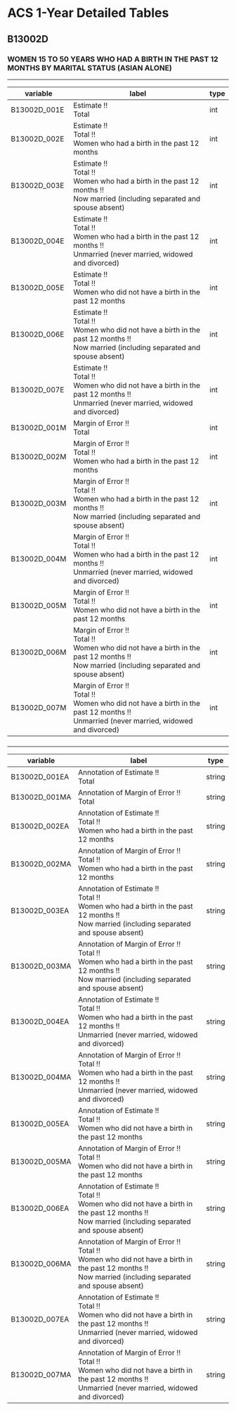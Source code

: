 # ACS 1-Year Detailed Tables

## B13002D

### WOMEN 15 TO 50 YEARS WHO HAD A BIRTH IN THE PAST 12 MONTHS BY MARITAL STATUS (ASIAN ALONE)

___

| variable | label | type |
| ----- | ----- | ----- |
| B13002D_001E | Estimate !!<br>Total | int |
| B13002D_002E | Estimate !!<br>Total !!<br>Women who had a birth in the past 12 months | int |
| B13002D_003E | Estimate !!<br>Total !!<br>Women who had a birth in the past 12 months !!<br>Now married (including separated and spouse absent) | int |
| B13002D_004E | Estimate !!<br>Total !!<br>Women who had a birth in the past 12 months !!<br>Unmarried (never married, widowed and divorced) | int |
| B13002D_005E | Estimate !!<br>Total !!<br>Women who did not have a birth in the past 12 months | int |
| B13002D_006E | Estimate !!<br>Total !!<br>Women who did not have a birth in the past 12 months !!<br>Now married (including separated and spouse absent) | int |
| B13002D_007E | Estimate !!<br>Total !!<br>Women who did not have a birth in the past 12 months !!<br>Unmarried (never married, widowed and divorced) | int |
| B13002D_001M | Margin of Error !!<br>Total | int |
| B13002D_002M | Margin of Error !!<br>Total !!<br>Women who had a birth in the past 12 months | int |
| B13002D_003M | Margin of Error !!<br>Total !!<br>Women who had a birth in the past 12 months !!<br>Now married (including separated and spouse absent) | int |
| B13002D_004M | Margin of Error !!<br>Total !!<br>Women who had a birth in the past 12 months !!<br>Unmarried (never married, widowed and divorced) | int |
| B13002D_005M | Margin of Error !!<br>Total !!<br>Women who did not have a birth in the past 12 months | int |
| B13002D_006M | Margin of Error !!<br>Total !!<br>Women who did not have a birth in the past 12 months !!<br>Now married (including separated and spouse absent) | int |
| B13002D_007M | Margin of Error !!<br>Total !!<br>Women who did not have a birth in the past 12 months !!<br>Unmarried (never married, widowed and divorced) | int |
### 

___

| variable | label | type |
| ----- | ----- | ----- |
| B13002D_001EA | Annotation of Estimate !!<br>Total | string |
| B13002D_001MA | Annotation of Margin of Error !!<br>Total | string |
| B13002D_002EA | Annotation of Estimate !!<br>Total !!<br>Women who had a birth in the past 12 months | string |
| B13002D_002MA | Annotation of Margin of Error !!<br>Total !!<br>Women who had a birth in the past 12 months | string |
| B13002D_003EA | Annotation of Estimate !!<br>Total !!<br>Women who had a birth in the past 12 months !!<br>Now married (including separated and spouse absent) | string |
| B13002D_003MA | Annotation of Margin of Error !!<br>Total !!<br>Women who had a birth in the past 12 months !!<br>Now married (including separated and spouse absent) | string |
| B13002D_004EA | Annotation of Estimate !!<br>Total !!<br>Women who had a birth in the past 12 months !!<br>Unmarried (never married, widowed and divorced) | string |
| B13002D_004MA | Annotation of Margin of Error !!<br>Total !!<br>Women who had a birth in the past 12 months !!<br>Unmarried (never married, widowed and divorced) | string |
| B13002D_005EA | Annotation of Estimate !!<br>Total !!<br>Women who did not have a birth in the past 12 months | string |
| B13002D_005MA | Annotation of Margin of Error !!<br>Total !!<br>Women who did not have a birth in the past 12 months | string |
| B13002D_006EA | Annotation of Estimate !!<br>Total !!<br>Women who did not have a birth in the past 12 months !!<br>Now married (including separated and spouse absent) | string |
| B13002D_006MA | Annotation of Margin of Error !!<br>Total !!<br>Women who did not have a birth in the past 12 months !!<br>Now married (including separated and spouse absent) | string |
| B13002D_007EA | Annotation of Estimate !!<br>Total !!<br>Women who did not have a birth in the past 12 months !!<br>Unmarried (never married, widowed and divorced) | string |
| B13002D_007MA | Annotation of Margin of Error !!<br>Total !!<br>Women who did not have a birth in the past 12 months !!<br>Unmarried (never married, widowed and divorced) | string |

